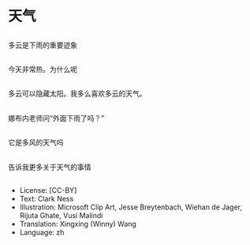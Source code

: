 # 天气

##
多云是下雨的重要迹象

##
今天非常热。为什么呢

##
多云可以隐藏太阳。我多么喜欢多云的天气。

##
娜布内老师问“外面下雨了吗？”

##
它是多风的天气吗

##
告诉我更多关于天气的事情

##
* License: [CC-BY]
* Text: Clark Ness
* Illustration: Microsoft Clip Art, Jesse Breytenbach, Wiehan de Jager, Rijuta Ghate, Vusi Malindi
* Translation: Xingxing (Winny) Wang
* Language: zh
